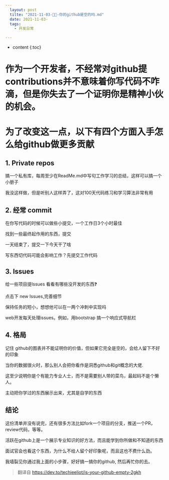 ```yaml
---
  layout: post
  tilte: "2021-11-03-🎅📣-你的github是空的吗.md"
  date: 2021-11-03-
  tags: 
    - 开发日常

---
```



* content
{:toc}


#  作为一个开发者，不经常对github提contributions并不意味着你写代码不咋滴，但是你失去了一个证明你是精神小伙的机会。
#  为了改变这一点，以下有四个方面入手怎么给github做更多贡献
## 1. Private repos
搞一个私有库，每周至少在ReadMe.md中写句工作学习的总结，这样可以搞一个小册子 

我没这样做，但是听别人这样弄了，这对100天代码练习和学习算法非常有用
## 2. 经常 commit
在你写代码的时候可以做些小提交，一个工作日3个小时最佳

找到一些最终起作用的东西，提交

一天结束了，提交一下今天干了啥

写东西切代码可能会影响工作？先提交工作代码
## 3. Issues
给一些项目提Issues
看看有哪些没开发的东西❓

点击下 new Issues,完善细节

保持任务的短小，想想他可以在一两个冲刺中实现吗

web开发每天处理issues。例如，用bootstrap 搞一个响应式导航栏
## 4. 格局
记住 github的图表并不能证明你的价值，但如果它完全是空的，会给人留下不好的印象️ 

当你的数据很火时，那么别人会把你看作是洞悉github和git概念的大佬.

这至少说明你是个有能力专业人士，而不是需要别人带的菜鸟，最起码不是个懒人。

主动把你学过的东西展示出来，尤其是自学的东西
## 结论
这份清单并没有说完，还有很多方法比如fork一个项目的分支，推送一个PR，review代码，等等。

活跃在github上是一个展示专业知识的好方法，而且能学到你所做和不知道的东西

面试官会也看这个东西，为什么不给人留个好印象呢，而且这也不费什么劲。

我墙裂见你通过我上面的小步骤，好好搞一搞你的github,  然后再忙你的去。
>翻译自 https://dev.to/techieeliot/is-your-github-empty-2gkh
